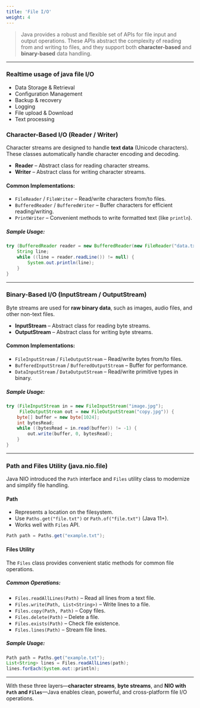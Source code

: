 ```yaml
---
title: 'File I/O'
weight: 4
---
```


> Java provides a robust and flexible set of APIs for file input and output operations. These APIs abstract the complexity of reading from and writing to files, and they support both **character-based** and **binary-based** data handling.

---

### Realtime usage of java file I/O
 
* Data Storage & Retrieval
* Configuration Management
* Backup & recovery
* Logging
* File upload & Download
* Text processing


### Character-Based I/O (Reader / Writer)

Character streams are designed to handle **text data** (Unicode characters). These classes automatically handle character encoding and decoding.

- **Reader** – Abstract class for reading character streams.
- **Writer** – Abstract class for writing character streams.

#### Common Implementations:
- `FileReader` / `FileWriter` – Read/write characters from/to files.
- `BufferedReader` / `BufferedWriter` – Buffer characters for efficient reading/writing.
- `PrintWriter` – Convenient methods to write formatted text (like `println`).

##### Sample Usage:

```java
try (BufferedReader reader = new BufferedReader(new FileReader("data.txt"))) {
    String line;
    while ((line = reader.readLine()) != null) {
        System.out.println(line);
    }
}
````

---

### Binary-Based I/O (InputStream / OutputStream)

Byte streams are used for **raw binary data**, such as images, audio files, and other non-text files.

* **InputStream** – Abstract class for reading byte streams.
* **OutputStream** – Abstract class for writing byte streams.

#### Common Implementations:

* `FileInputStream` / `FileOutputStream` – Read/write bytes from/to files.
* `BufferedInputStream` / `BufferedOutputStream` – Buffer for performance.
* `DataInputStream` / `DataOutputStream` – Read/write primitive types in binary.

##### Sample Usage:

```java
try (FileInputStream in = new FileInputStream("image.jpg");
     FileOutputStream out = new FileOutputStream("copy.jpg")) {
    byte[] buffer = new byte[1024];
    int bytesRead;
    while ((bytesRead = in.read(buffer)) != -1) {
        out.write(buffer, 0, bytesRead);
    }
}
```

---

### Path and Files Utility (java.nio.file)

Java NIO introduced the `Path` interface and `Files` utility class to modernize and simplify file handling.

#### Path

* Represents a location on the filesystem.
* Use `Paths.get("file.txt")` or `Path.of("file.txt")` (Java 11+).
* Works well with `Files` API.

```java
Path path = Paths.get("example.txt");
```

#### Files Utility

The `Files` class provides convenient static methods for common file operations.

##### Common Operations:

* `Files.readAllLines(Path)` – Read all lines from a text file.
* `Files.write(Path, List<String>)` – Write lines to a file.
* `Files.copy(Path, Path)` – Copy files.
* `Files.delete(Path)` – Delete a file.
* `Files.exists(Path)` – Check file existence.
* `Files.lines(Path)` – Stream file lines.

##### Sample Usage:

```java
Path path = Paths.get("example.txt");
List<String> lines = Files.readAllLines(path);
lines.forEach(System.out::println);
```

---

With these three layers—**character streams**, **byte streams**, and **NIO with `Path` and `Files`**—Java enables clean, powerful, and cross-platform file I/O operations.

```
